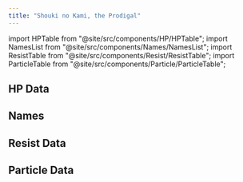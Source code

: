 ```yaml
---
title: "Shouki no Kami, the Prodigal"
---
```


import HPTable from "@site/src/components/HP/HPTable";
import NamesList from "@site/src/components/Names/NamesList";
import ResistTable from "@site/src/components/Resist/ResistTable";
import ParticleTable from "@site/src/components/Particle/ParticleTable";

## HP Data

<HPTable item_key="shoukinokamitheprodigal" data_src="enemy" />

## Names

<NamesList item_key="shoukinokamitheprodigal" data_src="enemy" />

## Resist Data

<ResistTable item_key="shoukinokamitheprodigal" data_src="enemy" />

## Particle Data

<ParticleTable item_key="shoukinokamitheprodigal" data_src="enemy" />